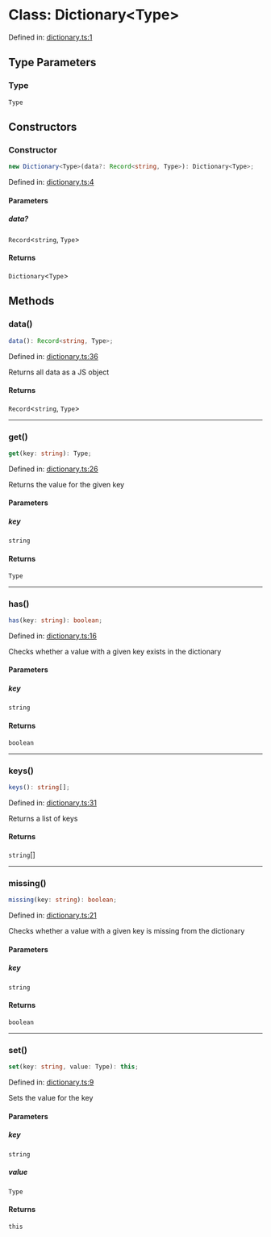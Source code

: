 # Class: Dictionary\<Type\>

Defined in: [dictionary.ts:1](https://github.com/freearhey/core-js/blob/1a0ae60054995ab013369976c8c642b8bee26ee2/src/dictionary.ts#L1)

## Type Parameters

### Type

`Type`

## Constructors

### Constructor

```ts
new Dictionary<Type>(data?: Record<string, Type>): Dictionary<Type>;
```

Defined in: [dictionary.ts:4](https://github.com/freearhey/core-js/blob/1a0ae60054995ab013369976c8c642b8bee26ee2/src/dictionary.ts#L4)

#### Parameters

##### data?

`Record`\<`string`, `Type`\>

#### Returns

`Dictionary`\<`Type`\>

## Methods

### data()

```ts
data(): Record<string, Type>;
```

Defined in: [dictionary.ts:36](https://github.com/freearhey/core-js/blob/1a0ae60054995ab013369976c8c642b8bee26ee2/src/dictionary.ts#L36)

Returns all data as a JS object

#### Returns

`Record`\<`string`, `Type`\>

***

### get()

```ts
get(key: string): Type;
```

Defined in: [dictionary.ts:26](https://github.com/freearhey/core-js/blob/1a0ae60054995ab013369976c8c642b8bee26ee2/src/dictionary.ts#L26)

Returns the value for the given key

#### Parameters

##### key

`string`

#### Returns

`Type`

***

### has()

```ts
has(key: string): boolean;
```

Defined in: [dictionary.ts:16](https://github.com/freearhey/core-js/blob/1a0ae60054995ab013369976c8c642b8bee26ee2/src/dictionary.ts#L16)

Checks whether a value with a given key exists in the dictionary

#### Parameters

##### key

`string`

#### Returns

`boolean`

***

### keys()

```ts
keys(): string[];
```

Defined in: [dictionary.ts:31](https://github.com/freearhey/core-js/blob/1a0ae60054995ab013369976c8c642b8bee26ee2/src/dictionary.ts#L31)

Returns a list of keys

#### Returns

`string`[]

***

### missing()

```ts
missing(key: string): boolean;
```

Defined in: [dictionary.ts:21](https://github.com/freearhey/core-js/blob/1a0ae60054995ab013369976c8c642b8bee26ee2/src/dictionary.ts#L21)

Checks whether a value with a given key is missing from the dictionary

#### Parameters

##### key

`string`

#### Returns

`boolean`

***

### set()

```ts
set(key: string, value: Type): this;
```

Defined in: [dictionary.ts:9](https://github.com/freearhey/core-js/blob/1a0ae60054995ab013369976c8c642b8bee26ee2/src/dictionary.ts#L9)

Sets the value for the key

#### Parameters

##### key

`string`

##### value

`Type`

#### Returns

`this`
